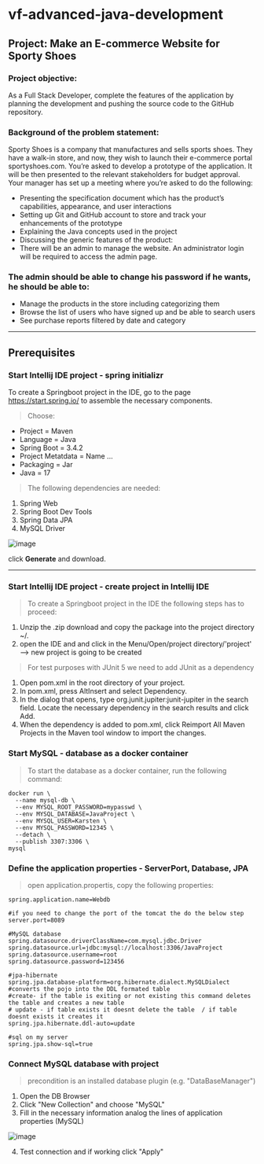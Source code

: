 # vf-advanced-java-development
## Project: Make an E-commerce Website for Sporty Shoes

### Project objective:

As a Full Stack Developer, complete the features of the application by planning the development and pushing the source code to the GitHub repository.    

### Background of the problem statement:

Sporty Shoes is a company that manufactures and sells sports shoes. They have a walk-in store, and now, they wish to launch their e-commerce portal sportyshoes.com.
You’re asked to develop a prototype of the application. It will be then presented to the relevant stakeholders for budget approval. Your manager has set up a meeting where you’re asked to do the following: 

- Presenting the specification document which has the product’s capabilities, appearance, and user interactions
- Setting up Git and GitHub account to store and track your enhancements of the prototype
- Explaining the Java concepts used in the project
- Discussing the generic features of the product:
- There will be an admin to manage the website. An administrator login will be required to access the admin page.

### The admin should be able to change his password if he wants, he should be able to:

- Manage the products in the store including categorizing them
- Browse the list of users who have signed up and be able to search users
- See purchase reports filtered by date and category
------------------------------------------------------------------------------------------------------------------------------------------------------------------------------------------------------------------------------------------------------------------------------------------------
## Prerequisites

### Start Intellij IDE project - spring initializr
To create a Springboot project in the IDE, go to the page https://start.spring.io/ to assemble the necessary components.
> Choose:
- Project = Maven
- Language = Java
- Spring Boot = 3.4.2
- Project Metatdata = Name ...
- Packaging = Jar
- Java = 17

> The following dependencies are needed:
1. Spring Web
2. Spring Boot Dev Tools
3. Spring Data JPA
4. MySQL Driver

![image](https://github.com/user-attachments/assets/2e83a3ed-f558-4cdd-8d69-d84009bc5b1c)

click **Generate** and download.

------------------------------------------------------------------------------------------------------------------------------------------------------------------------------------------------------------------------------------------------------------------------------------------------
### Start Intellij IDE project - create project in Intellij IDE
> To create a Springboot project in the IDE the following steps has to proceed:
1. Unzip the .zip download and copy the package into the project directory ~/.
2. open the IDE and and click in the Menu/Open/project directory/'project'
   --> new project is going to be created

> For test purposes with JUnit 5 we need to add JUnit as a dependency
1. Open pom.xml in the root directory of your project.
2. In pom.xml, press AltInsert and select Dependency.
3. In the dialog that opens, type org.junit.jupiter:junit-jupiter in the search field. Locate the necessary dependency in the search results and click Add.
4. When the dependency is added to pom.xml, click Reimport All Maven Projects in the Maven tool window to import the changes.


### Start MySQL - database as a docker container
> To start the database as a docker container, run the following command:
```
docker run \
  --name mysql-db \
  --env MYSQL_ROOT_PASSWORD=mypasswd \
  --env MYSQL_DATABASE=JavaProject \
  --env MYSQL_USER=Karsten \
  --env MYSQL_PASSWORD=12345 \
  --detach \
  --publish 3307:3306 \
mysql
```

### Define the application properties - ServerPort, Database, JPA
> open application.propertis, copy the following properties:
```
spring.application.name=Webdb

#if you need to change the port of the tomcat the do the below step
server.port=8089

#MySQL database
spring.datasource.driverClassName=com.mysql.jdbc.Driver
spring.datasource.url=jdbc:mysql://localhost:3306/JavaProject
spring.datasource.username=root
spring.datasource.password=123456

#jpa-hibernate
spring.jpa.database-platform=org.hibernate.dialect.MySQLDialect
#converts the pojo into the DDL formated table
#create- if the table is exiting or not existing this command deletes the table and creates a new table
# update - if table exists it doesnt delete the table  / if table doesnt exists it creates it
spring.jpa.hibernate.ddl-auto=update

#sql on my server
spring.jpa.show-sql=true
```

### Connect MySQL database with project
> precondition is an installed database plugin (e.g. "DataBaseManager")
1. Open the DB Browser
2. Click "New Collection" and choose "MySQL"
3. Fill in the necessary information analog the lines of application properties (MySQL)

![image](https://github.com/user-attachments/assets/6984e3e4-af1d-4002-99d7-6acb68911e89)

4. Test connection and if working click "Apply"


